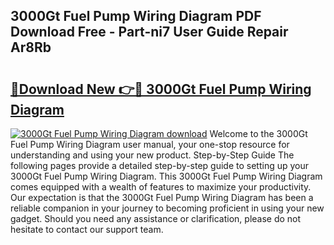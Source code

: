 ## 3000Gt Fuel Pump Wiring Diagram PDF Download Free - Part-ni7 User Guide Repair Ar8Rb

# <h2><a href="http://dfrmlkp.blite.top/?on=3000Gt+Fuel+Pump+Wiring+Diagram">🔗Download New 👉🔴 3000Gt Fuel Pump Wiring Diagram</a></h2>

[![3000Gt Fuel Pump Wiring Diagram download](https://i.imgur.com/lujVjoI.png)](http://dfrmlkp.blite.top/?on=3000Gt+Fuel+Pump+Wiring+Diagram)
Welcome to the 3000Gt Fuel Pump Wiring Diagram user manual, your one-stop resource for understanding and using your new product. Step-by-Step Guide The following pages provide a detailed step-by-step guide to setting up your 3000Gt Fuel Pump Wiring Diagram. This 3000Gt Fuel Pump Wiring Diagram comes equipped with a wealth of features to maximize your productivity. Our expectation is that the 3000Gt Fuel Pump Wiring Diagram has been a reliable companion in your journey to becoming proficient in using your new gadget. Should you need any assistance or clarification, please do not hesitate to contact our support team.
